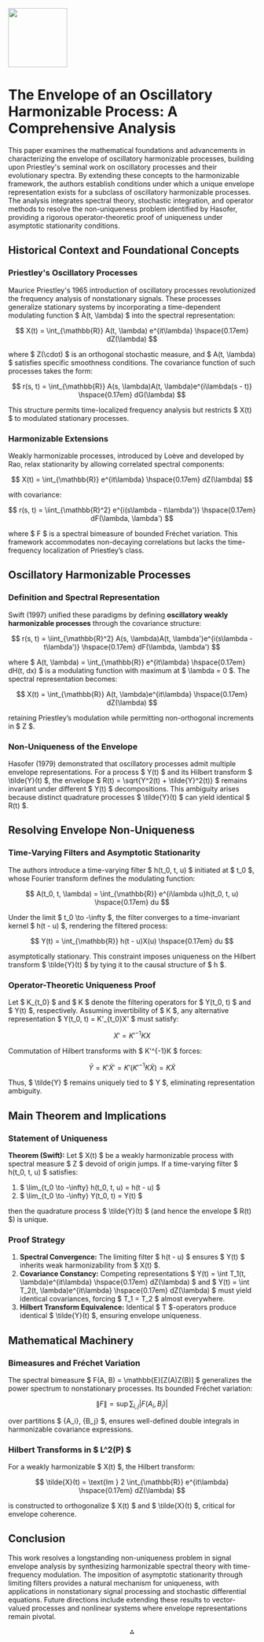 <img src="https://r2cdn.perplexity.ai/pplx-full-logo-primary-dark%402x.png" class="logo" width="120"/>

# The Envelope of an Oscillatory Harmonizable Process: A Comprehensive Analysis

This paper examines the mathematical foundations and advancements in characterizing the envelope of oscillatory harmonizable processes, building upon Priestley's seminal work on oscillatory processes and their evolutionary spectra. By extending these concepts to the harmonizable framework, the authors establish conditions under which a unique envelope representation exists for a subclass of oscillatory harmonizable processes. The analysis integrates spectral theory, stochastic integration, and operator methods to resolve the non-uniqueness problem identified by Hasofer, providing a rigorous operator-theoretic proof of uniqueness under asymptotic stationarity conditions.

## Historical Context and Foundational Concepts

### Priestley's Oscillatory Processes

Maurice Priestley's 1965 introduction of oscillatory processes revolutionized the frequency analysis of nonstationary signals. These processes generalize stationary systems by incorporating a time-dependent modulating function \$ A(t, \lambda) \$ into the spectral representation:

$$
X(t) = \int_{\mathbb{R}} A(t, \lambda) e^{it\lambda} \hspace{0.17em} dZ(\lambda)
$$

where \$ Z(\cdot) \$ is an orthogonal stochastic measure, and \$ A(t, \lambda) \$ satisfies specific smoothness conditions. The covariance function of such processes takes the form:

$$
r(s, t) = \int_{\mathbb{R}} A(s, \lambda)A(t, \lambda)e^{i\lambda(s - t)} \hspace{0.17em} dG(\lambda)
$$

This structure permits time-localized frequency analysis but restricts \$ X(t) \$ to modulated stationary processes.

### Harmonizable Extensions

Weakly harmonizable processes, introduced by Loève and developed by Rao, relax stationarity by allowing correlated spectral components:

$$
X(t) = \int_{\mathbb{R}} e^{it\lambda} \hspace{0.17em} dZ(\lambda)
$$

with covariance:

$$
r(s, t) = \iint_{\mathbb{R}^2} e^{i(s\lambda - t\lambda')} \hspace{0.17em} dF(\lambda, \lambda')
$$

where \$ F \$ is a spectral bimeasure of bounded Fréchet variation. This framework accommodates non-decaying correlations but lacks the time-frequency localization of Priestley’s class.

## Oscillatory Harmonizable Processes

### Definition and Spectral Representation

Swift (1997) unified these paradigms by defining **oscillatory weakly harmonizable processes** through the covariance structure:

$$
r(s, t) = \iint_{\mathbb{R}^2} A(s, \lambda)A(t, \lambda')e^{i(s\lambda - t\lambda')} \hspace{0.17em} dF(\lambda, \lambda')
$$

where \$ A(t, \lambda) = \int_{\mathbb{R}} e^{it\lambda} \hspace{0.17em} dH(t, dx) \$ is a modulating function with maximum at \$ \lambda = 0 \$. The spectral representation becomes:

$$
X(t) = \int_{\mathbb{R}} A(t, \lambda)e^{it\lambda} \hspace{0.17em} dZ(\lambda)
$$

retaining Priestley’s modulation while permitting non-orthogonal increments in \$ Z \$.

### Non-Uniqueness of the Envelope

Hasofer (1979) demonstrated that oscillatory processes admit multiple envelope representations. For a process \$ Y(t) \$ and its Hilbert transform \$ \tilde{Y}(t) \$, the envelope \$ R(t) = \sqrt{Y^2(t) + \tilde{Y}^2(t)} \$ remains invariant under different \$ Y(t) \$ decompositions. This ambiguity arises because distinct quadrature processes \$ \tilde{Y}(t) \$ can yield identical \$ R(t) \$.

## Resolving Envelope Non-Uniqueness

### Time-Varying Filters and Asymptotic Stationarity

The authors introduce a time-varying filter \$ h(t_0, t, u) \$ initiated at \$ t_0 \$, whose Fourier transform defines the modulating function:

$$
A(t_0, t, \lambda) = \int_{\mathbb{R}} e^{i\lambda u}h(t_0, t, u) \hspace{0.17em} du
$$

Under the limit \$ t_0 \to -\infty \$, the filter converges to a time-invariant kernel \$ h(t - u) \$, rendering the filtered process:

$$
Y(t) = \int_{\mathbb{R}} h(t - u)X(u) \hspace{0.17em} du
$$

asymptotically stationary. This constraint imposes uniqueness on the Hilbert transform \$ \tilde{Y}(t) \$ by tying it to the causal structure of \$ h \$.

### Operator-Theoretic Uniqueness Proof

Let \$ K_{t_0} \$ and \$ K \$ denote the filtering operators for \$ Y(t_0, t) \$ and \$ Y(t) \$, respectively. Assuming invertibility of \$ K \$, any alternative representation \$ Y(t_0, t) = K'_{t_0}X' \$ must satisfy:

$$
X' = K'^{-1}KX
$$

Commutation of Hilbert transforms with \$ K'^{-1}K \$ forces:

$$
\tilde{Y} = K'\tilde{X}' = K'\left(K'^{-1}K\tilde{X}\right) = K\tilde{X}
$$

Thus, \$ \tilde{Y} \$ remains uniquely tied to \$ Y \$, eliminating representation ambiguity.

## Main Theorem and Implications

### Statement of Uniqueness

**Theorem (Swift):** Let \$ X(t) \$ be a weakly harmonizable process with spectral measure \$ Z \$ devoid of origin jumps. If a time-varying filter \$ h(t_0, t, u) \$ satisfies:

1. \$ \lim_{t_0 \to -\infty} h(t_0, t, u) = h(t - u) \$
2. \$ \lim_{t_0 \to -\infty} Y(t_0, t) = Y(t) \$

then the quadrature process \$ \tilde{Y}(t) \$ (and hence the envelope \$ R(t) \$) is unique.

### Proof Strategy

1. **Spectral Convergence:** The limiting filter \$ h(t - u) \$ ensures \$ Y(t) \$ inherits weak harmonizability from \$ X(t) \$.
2. **Covariance Constancy:** Competing representations \$ Y(t) = \int T_1(t, \lambda)e^{it\lambda} \hspace{0.17em} dZ(\lambda) \$ and \$ Y(t) = \int T_2(t, \lambda)e^{it\lambda} \hspace{0.17em} dZ(\lambda) \$ must yield identical covariances, forcing \$ T_1 = T_2 \$ almost everywhere.
3. **Hilbert Transform Equivalence:** Identical \$ T \$-operators produce identical \$ \tilde{Y}(t) \$, ensuring envelope uniqueness.

## Mathematical Machinery

### Bimeasures and Fréchet Variation

The spectral bimeasure \$ F(A, B) = \mathbb{E}[Z(A)Z(B)] \$ generalizes the power spectrum to nonstationary processes. Its bounded Fréchet variation:

$$
\|F\| = \sup \sum_{i,j} |F(A_i, B_j)|
$$

over partitions \$ \{A_i\}, \{B_j\} \$, ensures well-defined double integrals in harmonizable covariance expressions.

### Hilbert Transforms in \$ L^2(P) \$

For a weakly harmonizable \$ X(t) \$, the Hilbert transform:

$$
\tilde{X}(t) = \text{Im } 2 \int_{\mathbb{R}} e^{it\lambda} \hspace{0.17em} dZ(\lambda)
$$

is constructed to orthogonalize \$ X(t) \$ and \$ \tilde{X}(t) \$, critical for envelope coherence.

## Conclusion

This work resolves a longstanding non-uniqueness problem in signal envelope analysis by synthesizing harmonizable spectral theory with time-frequency modulation. The imposition of asymptotic stationarity through limiting filters provides a natural mechanism for uniqueness, with applications in nonstationary signal processing and stochastic differential equations. Future directions include extending these results to vector-valued processes and nonlinear systems where envelope representations remain pivotal.

<div style="text-align: center">⁂</div>

[^1]: paste.txt


